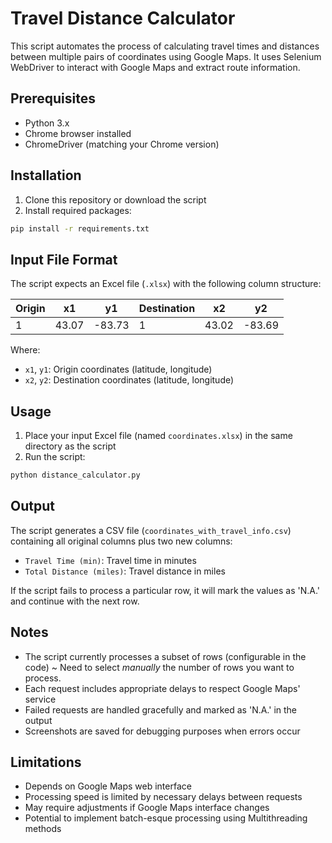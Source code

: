 # Travel Distance Calculator

This script automates the process of calculating travel times and distances between multiple pairs of coordinates using Google Maps. It uses Selenium WebDriver to interact with Google Maps and extract route information.

## Prerequisites

- Python 3.x
- Chrome browser installed
- ChromeDriver (matching your Chrome version)

## Installation

1. Clone this repository or download the script
2. Install required packages:
```bash
pip install -r requirements.txt
```

## Input File Format

The script expects an Excel file (`.xlsx`) with the following column structure:

| Origin | x1    | y1     | Destination | x2    | y2     |
|--------|-------|--------|-------------|-------|---------|
| 1      | 43.07 | -83.73 | 1          | 43.02 | -83.69 |

Where:
- `x1`, `y1`: Origin coordinates (latitude, longitude)
- `x2`, `y2`: Destination coordinates (latitude, longitude)

## Usage

1. Place your input Excel file (named `coordinates.xlsx`) in the same directory as the script
2. Run the script:
```bash
python distance_calculator.py
```

## Output

The script generates a CSV file (`coordinates_with_travel_info.csv`) containing all original columns plus two new columns:
- `Travel Time (min)`: Travel time in minutes
- `Total Distance (miles)`: Travel distance in miles

If the script fails to process a particular row, it will mark the values as 'N.A.' and continue with the next row.

## Notes

- The script currently processes a subset of rows (configurable in the code) ~ Need to select *manually* the number of rows you want to process.
- Each request includes appropriate delays to respect Google Maps' service
- Failed requests are handled gracefully and marked as 'N.A.' in the output
- Screenshots are saved for debugging purposes when errors occur

## Limitations

- Depends on Google Maps web interface
- Processing speed is limited by necessary delays between requests
- May require adjustments if Google Maps interface changes
- Potential to implement batch-esque processing using Multithreading methods
